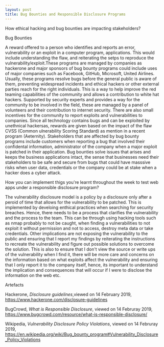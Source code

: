 ```yaml
---
layout: post
title: Bug Bounties and Responsible Disclosure Programs
---
```


How ethical hacking and bug bounties are impacting stakeholders?

Bug Bounties 

A reward offered to a person who identifies and reports an error, vulnerability or an exploit in a computer program, applications. 
This would include understanding the flaw, and reiterating the setps to reproduce the vulnerability/exploit.These programs are managed by companies as hackerone and major sponsors of bug bounty programs could include uses of major companies such as Facebook, GitHub, Microsoft, United Airlines. Usually, these programs resolve bugs before the general public is aware of them, preventing widespread incidents and ethical hackers or other external parties reach for the right individuals. This is a way to help improve the red teaming capabilities of the community and allows a contribution to white hat hackers. Supported by security experts and provides a way for the community to be involved in the field, these are managed by a panel of volunteers and their contribution to internet security. There are also small incentives for the community to report exploits and vulnerabilities to companies. Since all technology contains bugs and can be exploited by unethnical hackersas, rewards are given based on the impact of the flaw CVSS (Common ulnerability Scoring Standard) as mention in a recent program (Aeternity). Stakeholders that are affected by bug bounty programs include customers when reporting a bug that involved their confidental information, administrator of the company when a major exploit is patched in their application. Bug bounties solve issues that arises and keeps the business applications intact, the sense that businesses need their stakeholders to be safe and secure from bugs that could have masssive risks when user data, credentials or the company could be at stake when a hacker does a cyber attack.

How you can implement thigs you're learnt throughout the week to test web apps under a responsible disclosure program?

The vulnerability disclosure model is a policy by a disclosure only after a peroid of time that allows for the vulnerability to be patched. This is implemented by develoing enthical practices when searching for security breaches. Hence, there needs to be a process that clarifies the vulnerability and the process to the team. This can be through using hacking tools such as nmap probably to not be caught, when finding a vulnerabilities to not exploit it without permission and not to access, destroy meta data or take credentials. Other implications are not exposing the vulnerability to the public and ensuring that I report my findings by reiterating the instructions to recreate the vulnerability and figure out possible solutions to overcome the solution. This is also to ensure that I don't view the source or write ups of the vulnerability when I find it, there will be more care and concerns on the information based on what exploits affect the vulnerability and ensuring that I only report it to the company itself, hence, its important to understand the implication and consequences that will occur if I were to disclose the information on the web etc.

Artefacts 

Hackerone, *Disclosure guidelines*,viewed on 14 February 2019, <https://www.hackerone.com/disclosure-guidelines>

BugCrowd, *What is Responsible Disclosure*, viewed on 14 Februray 2019, <https://www.bugcrowd.com/resource/what-is-responsible-disclosure/>

Wikipedia, *Vulnerability Disclosure Policy Violations*, viewed on 14 Februray 2019, <https://en.wikipedia.org/wiki/Bug_bounty_program#Vulnerability_Disclosure_Policy_Violations>


